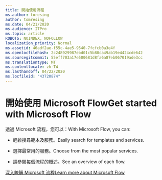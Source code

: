 ```yaml
---
title: 開始使用流程
ms.author: toresing
author: tomresing
ms.date: 04/21/2020
ms.audience: ITPro
ms.topic: article
ROBOTS: NOINDEX, NOFOLLOW
localization_priority: Normal
ms.assetid: 46adf2ae-f55c-4ae5-9540-7fcfcb0a3e4f
ms.openlocfilehash: 2c248929987ebd01c5b80ca49ab19e4424cde642
ms.sourcegitcommit: 55eff703a17e500681d8fa6a87eb067019ade3cc
ms.translationtype: MT
ms.contentlocale: zh-TW
ms.lasthandoff: 04/22/2020
ms.locfileid: "43720874"
---
```

# <a name="get-started-with-microsoft-flow"></a><span data-ttu-id="bd4ed-102">開始使用 Microsoft Flow</span><span class="sxs-lookup"><span data-stu-id="bd4ed-102">Get started with Microsoft Flow</span></span>

<span data-ttu-id="bd4ed-103">透過 Microsoft 流程，您可以：</span><span class="sxs-lookup"><span data-stu-id="bd4ed-103">With Microsoft Flow, you can:</span></span>
  
- <span data-ttu-id="bd4ed-104">輕鬆搜尋範本及服務。</span><span class="sxs-lookup"><span data-stu-id="bd4ed-104">Easily search for templates and services.</span></span>
    
- <span data-ttu-id="bd4ed-105">選擇最常用的服務。</span><span class="sxs-lookup"><span data-stu-id="bd4ed-105">Choose from the most popular services.</span></span>
    
- <span data-ttu-id="bd4ed-106">請參閱每個流程的概述。</span><span class="sxs-lookup"><span data-stu-id="bd4ed-106">See an overview of each flow.</span></span>
    
[<span data-ttu-id="bd4ed-107">深入瞭解 Microsoft 流程</span><span class="sxs-lookup"><span data-stu-id="bd4ed-107">Learn more about Microsoft Flow</span></span>](https://go.microsoft.com/fwlink/?linkid=874446)
  

